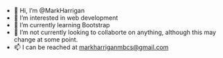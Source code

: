 - 👋 Hi, I’m @MarkHarrigan
- 👀 I’m interested in web development
- 🌱 I’m currently learning Bootstrap
- 💞️ I’m not currently looking to collaborte on anything, although this may change at some point.
- 📫 I can be reached at markharriganmbcs@gmail.com

<!---
MarkHarrigan/MarkHarrigan is a ✨ special ✨ repository because its `README.md` (this file) appears on your GitHub profile.
You can click the Preview link to take a look at your changes.
--->

